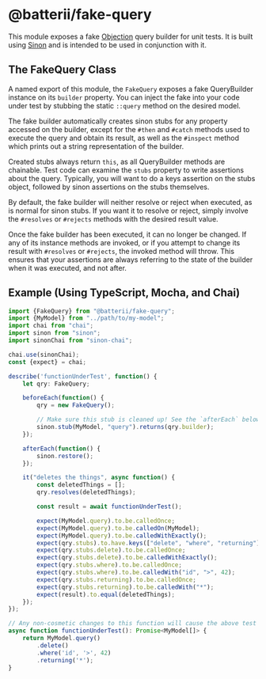 # @batterii/fake-query
This module exposes a fake [Objection][1] query builder for unit tests. It is
built using [Sinon][2] and is intended to be used in conjunction with it.

## The FakeQuery Class
A named export of this module, the `FakeQuery` exposes a fake QueryBuilder
instance on its `builder` property. You can inject the fake into your code under
test by stubbing the static `::query` method on the desired model.

The fake builder automatically creates sinon stubs for any property accessed on
the builder, except for the `#then` and `#catch` methods used to execute the
query and obtain its result, as well as the `#inspect` method which prints out
a string representation of the builder.

Created stubs always return `this`, as all QueryBuilder methods are chainable.
Test code can examine the `stubs` property to write assertions about the query.
Typically, you will want to do a keys assertion on the stubs object, followed by
sinon assertions on the stubs themselves.

By default, the fake builder will neither resolve or reject when executed, as is
normal for sinon stubs. If you want it to resolve or reject, simply involve the
`#resolves` or `#rejects` methods with the desired result value.

Once the fake builder has been executed, it can no longer be changed. If any of
its instance methods are invoked, or if you attempt to change its result with
`#resolves` or `#rejects`, the invoked method will throw. This ensures that your
assertions are always referring to the state of the builder when it was
executed, and not after.

## Example (Using TypeScript, Mocha, and Chai)
```ts
import {FakeQuery} from "@batterii/fake-query";
import {MyModel} from "../path/to/my-model";
import chai from "chai";
import sinon from "sinon";
import sinonChai from "sinon-chai";

chai.use(sinonChai);
const {expect} = chai;

describe('functionUnderTest', function() {
	let qry: FakeQuery;

	beforeEach(function() {
		qry = new FakeQuery();

		// Make sure this stub is cleaned up! See the `afterEach` below.
		sinon.stub(MyModel, "query").returns(qry.builder);
	});

	afterEach(function() {
		sinon.restore();
	});

	it("deletes the things", async function() {
		const deletedThings = [];
		qry.resolves(deletedThings);

		const result = await functionUnderTest();

		expect(MyModel.query).to.be.calledOnce;
		expect(MyModel.query).to.be.calledOn(MyModel);
		expect(MyModel.query).to.be.calledWithExactly();
		expect(qry.stubs).to.have.keys(["delete", "where", "returning"]);
		expect(qry.stubs.delete).to.be.calledOnce;
		expect(qry.stubs.delete).to.be.calledWithExactly();
		expect(qry.stubs.where).to.be.calledOnce;
		expect(qry.stubs.where).to.be.calledWith("id", ">", 42);
		expect(qry.stubs.returning).to.be.calledOnce;
		expect(qry.stubs.returning).to.be.calledWith("*");
		expect(result).to.equal(deletedThings);
	});
});

// Any non-cosmetic changes to this function will cause the above test to fail.
async function functionUnderTest(): Promise<MyModel[]> {
	return MyModel.query()
		.delete()
		.where('id', '>', 42)
		.returning('*');
}
```

[1]: https://vincit.github.io/objection.js/
[2]: https://sinonjs.org/
